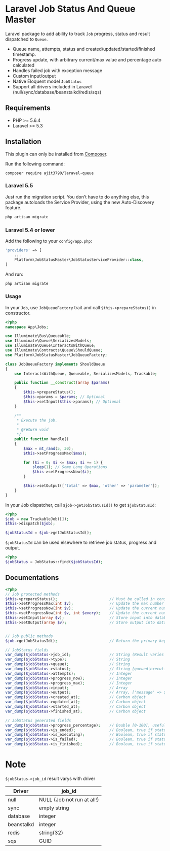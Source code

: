 # Laravel Job Status And Queue Master

Laravel package to add ability to track `Job` progress, status and result dispatched to `Queue`.

- Queue name, attempts, status and created/updated/started/finished timestamp.
- Progress update, with arbitrary current/max value and percentage auto calculated
- Handles failed job with exception message
- Custom input/output
- Native Eloquent model `JobStatus`
- Support all drivers included in Laravel (null/sync/database/beanstalkd/redis/sqs)

## Requirements

- PHP >= 5.6.4
- Laravel >= 5.3

## Installation

This plugin can only be installed from [Composer](https://getcomposer.org/).

Run the following command:
```
composer require ajit3790/laravel-queue
```

### Laravel 5.5

Just run the migration script. You don't have to do anything else, this package autoloads the Service Provider, using the new Auto-Discovery feature.

```bash
php artisan migrate
```

### Laravel 5.4 or lower

Add the following to your `config/app.php`:

```php
'providers' => [
    ...
    Platform\JobStatusMaster\JobStatusServiceProvider::class,
]
```

And run:

```bash
php artisan migrate
```

### Usage

In your `Job`, use `JobQueueFactory` trait and call `$this->prepareStatus()` in constructor.

```php
<?php
namespace App\Jobs;

use Illuminate\Bus\Queueable;
use Illuminate\Queue\SerializesModels;
use Illuminate\Queue\InteractsWithQueue;
use Illuminate\Contracts\Queue\ShouldQueue;
use Platform\JobStatusMaster\JobQueueFactory;

class JobQueueFactory implements ShouldQueue
{
    use InteractsWithQueue, Queueable, SerializesModels, Trackable;

    public function __construct(array $params)
    {
        $this->prepareStatus();
        $this->params = $params; // Optional
        $this->setInput($this->params); // Optional
    }

    /**
     * Execute the job.
     *
     * @return void
     */
    public function handle()
    {
        $max = mt_rand(5, 30);
        $this->setProgressMax($max);

        for ($i = 0; $i <= $max; $i += 1) {
            sleep(1); // Some Long Operations
            $this->setProgressNow($i);
        }

        $this->setOutput(['total' => $max, 'other' => 'parameter']);
    }
}

```

In your Job dispatcher, call `$job->getJobStatusId()` to get `$jobStatusId`:

```php
<?php
$job = new TrackableJob([]);
$this->dispatch($job);

$jobStatusId = $job->getJobStatusId();
```

`$jobStatusId` can be used elsewhere to retrieve job status, progress and output.

```php
<?php
$jobStatus = JobStatus::find($jobStatusId);
```

## Documentations

```php
<?php
// Job protected methods
$this->prepareStatus();                       // Must be called in constructor before any other methods
$this->setProgressMax(int $v);                // Update the max number of progress
$this->setProgressNow(int $v);                // Update the current number progress
$this->setProgressNow(int $v, int $every);    // Update the current number progress only if $v % $every == 0 (Reduce database write)
$this->setInput(array $v);                    // Store input into database
$this->setOutput(array $v);                   // Store output into database (Typically the run result)


// Job public methods
$job->getJobStatusId();                       // Return the primary key of JobStatus (To retrieve status later)

// JobStatus fields
var_dump($jobStatus->job_id);                 // String (Result varies with driver, see note)
var_dump($jobStatus->type);                   // String
var_dump($jobStatus->queue);                  // String
var_dump($jobStatus->status);                 // String [queued|executing|finished|failed]
var_dump($jobStatus->attempts);               // Integer
var_dump($jobStatus->progress_now);           // Integer
var_dump($jobStatus->progress_max);           // Integer
var_dump($jobStatus->input);                  // Array
var_dump($jobStatus->output);                 // Array, ['message' => $exception->getMessage()] if job failed
var_dump($jobStatus->created_at);             // Carbon object
var_dump($jobStatus->updated_at);             // Carbon object
var_dump($jobStatus->started_at);             // Carbon object
var_dump($jobStatus->finished_at);            // Carbon object

// JobStatus generated fields
var_dump($jobStatus->progress_percentage);    // Double [0-100], useful for displaying progress bar
var_dump($jobStatus->is_ended);               // Boolean, true if status == finished || status == failed
var_dump($jobStatus->is_executing);           // Boolean, true if status == executing
var_dump($jobStatus->is_failed);              // Boolean, true if status == failed
var_dump($jobStatus->is_finished);            // Boolean, true if status == finished
```

# Note 

`$jobStatus->job_id` result varys with driver

| Driver     | job_id
| ---------- | --------
| null       | NULL (Job not run at all!)
| sync       | empty string
| database   | integer
| beanstalkd | integer 
| redis      | string(32)
| sqs        | GUID 
